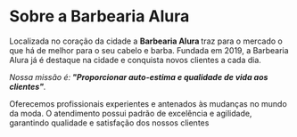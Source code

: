 <!DOCTYPE html>
<html lang="pt-br">
 <title>Barbeariaa alura</title>
 <meta charset="utf-8">
<h1>Sobre a Barbearia Alura</h1>

 <p>Localizada no coração da cidade a <strong>Barbearia Alura </strong>traz para o mercado o que há de melhor para o seu cabelo e barba. Fundada em 2019, a   Barbearia Alura já é destaque na cidade e conquista novos clientes a cada dia.</p>

 <p><em>Nossa missão é:<strong> "Proporcionar auto-estima e qualidade de vida aos clientes"</strong>.</em></p>

 <p>Oferecemos profissionais experientes e antenados às mudanças no mundo da moda. O atendimento possui padrão de excelência e agilidade, garantindo    qualidade e satisfação dos nossos clientes</p>
</html>
